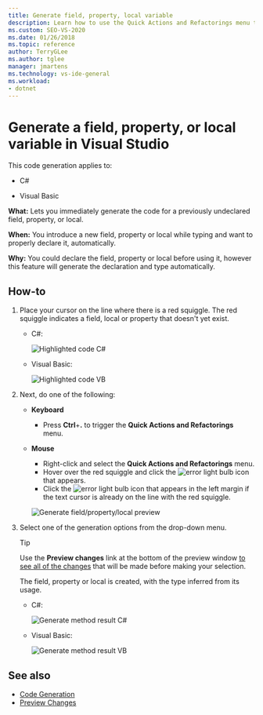 ```yaml
---
title: Generate field, property, local variable
description: Learn how to use the Quick Actions and Refactorings menu to generate the code for a previously undeclared field, property, or local.
ms.custom: SEO-VS-2020
ms.date: 01/26/2018
ms.topic: reference
author: TerryGLee
ms.author: tglee
manager: jmartens
ms.technology: vs-ide-general
ms.workload:
- dotnet
---
```

# Generate a field, property, or local variable in Visual Studio

This code generation applies to:

- C#

- Visual Basic

**What:** Lets you immediately generate the code for a previously undeclared field, property, or local.

**When:** You introduce a new field, property or local while typing and want to properly declare it, automatically.

**Why:** You could declare the field, property or local before using it, however this feature will generate the declaration and type automatically.

## How-to

1. Place your cursor on the line where there is a red squiggle. The red squiggle indicates a field, local or property that doesn't yet exist.

   - C#:

       ![Highlighted code C#](media/field-highlight-cs.png)

   - Visual Basic:

       ![Highlighted code VB](media/field-highlight-vb.png)

2. Next, do one of the following:

   - **Keyboard**
      - Press **Ctrl**+**.** to trigger the **Quick Actions and Refactorings** menu.
   - **Mouse**
      - Right-click and select the **Quick Actions and Refactorings** menu.
      - Hover over the red squiggle and click the ![error light bulb](media/error-bulb.png) icon that appears.
      - Click the ![error light bulb](media/error-bulb.png) icon that appears in the left margin if the text cursor is already on the line with the red squiggle.

      ![Generate field/property/local preview](media/field-preview-cs.png)

3. Select one of the generation options from the drop-down menu.

   > [!TIP]
   > Use the **Preview changes** link at the bottom of the preview window [to see all of the changes](../../ide/preview-changes.md) that will be made before making your selection.

   The field, property or local is created, with the type inferred from its usage.

   - C#:

       ![Generate method result C#](media/field-result-cs.png)

   - Visual Basic:

       ![Generate method result VB](media/field-result-vb.png)

## See also

- [Code Generation](../code-generation-in-visual-studio.md)
- [Preview Changes](../../ide/preview-changes.md)
